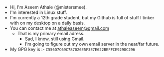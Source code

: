 -  Hi, I'm Aseem Athale (@mistersmee).
-  I'm interested in Linux stuff.
-  I'm currently a 12th grade student, but my Github is full of stuff I tinker with on my desktop on a daily basis.
- You can contact me at athaleaseem@gmail.com
  - That is my primary email adress.
	- Sad, I know, still using Gmail.
	- I'm going to figure out my own email server in the near/far future.
- My GPG key is :- `C556D7C69C787026E5F3E7E622BEFFCE9298C296`
<!---
mistersmee/mistersmee is a ✨ special ✨ repository because its `README.md` (this file) appears on your GitHub profile.
You can click the Preview link to take a look at your changes.
--->
